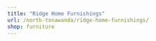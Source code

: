 ```yaml
---
title: "Ridge Home Furnishings"
url: /north-tonawanda/ridge-home-furnishings/
shop: furniture
---
```

